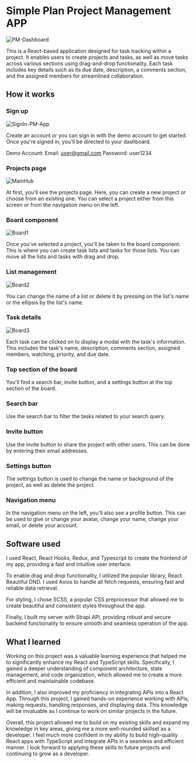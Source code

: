 # Simple Plan Project Management APP

![PM-Dashboard](https://user-images.githubusercontent.com/89685937/222329912-db0fae68-1fb6-4844-ba9e-a6f42f393296.png)

This is a React-based application designed for task tracking within a project. It enables users to create projects and tasks, as well as move tasks across various sections using drag-and-drop functionality. Each task includes key details such as its due date, description, a comments section, and the assigned members for streamlined collaboration.

## How it works

### Sign up

![SignIn-PM-App](https://user-images.githubusercontent.com/89685937/222330487-8401d4dd-45cd-4968-aa8c-180d2647711b.png)

Create an account or you can sign in with the demo account to get started. Once you're signed in, you'll be directed to your dashboard.

Demo Account:
Email: user@gmail.com
Password: user1234

### Projects page

![MainHub](https://user-images.githubusercontent.com/89685937/222331050-ede48efa-bc4f-41e9-b1de-757c0743baa1.gif)

At first, you'll see the projects page. Here, you can create a new project or choose from an existing one. You can select a project either from this screen or from the navigation menu on the left.

### Board component

![Board1](https://user-images.githubusercontent.com/89685937/222659584-b2729c08-06dd-4b73-a761-7967d69ecedd.gif)

Once you've selected a project, you'll be taken to the board component. This is where you can create task lists and tasks for those lists. You can move all the lists and tasks with drag and drop.

### List management

![Board2](https://user-images.githubusercontent.com/89685937/222659896-a0c1e72c-8c5b-4720-a4b8-24004bebe826.gif)

You can change the name of a list or delete it by pressing on the list's name or the ellipsis by the list's name.

### Task details

![Board3](https://user-images.githubusercontent.com/89685937/222660382-8bf191e4-5b92-4ce7-9a1b-bee9dd236f05.gif)

Each task can be clicked on to display a modal with the task's information. This includes the task's name, description, comments section, assigned members, watching, priority, and due date.

### Top section of the board

You'll find a search bar, invite button, and a settings button at the top section of the board.

### Search bar

Use the search bar to filter the tasks related to your search query.

### Invite button

Use the invite button to share the project with other users. This can be done by entering their email addresses.

### Settings button

The settings button is used to change the name or background of the project, as well as delete the project.

### Navigation menu

In the navigation menu on the left, you'll also see a profile button. This can be used to give or change your avatar, change your name, change your email, or delete your account.

## Software used

I used React, React Hooks, Redux, and Typescript to create the frontend of my app, providing a fast and intuitive user interface.

To enable drag and drop functionality, I utilized the popular library, React Beautiful DND. I used Axios to handle all fetch requests, ensuring fast and reliable data retrieval.

For styling, I chose SCSS, a popular CSS preprocessor that allowed me to create beautiful and consistent styles throughout the app.

Finally, I built my server with Strapi API, providing robust and secure backend functionality to ensure smooth and seamless operation of the app.

## What I learned

Working on this project was a valuable learning experience that helped me to significantly enhance my React and TypeScript skills. Specifically, I gained a deeper understanding of component architecture, state management, and code organization, which allowed me to create a more efficient and maintainable codebase.

In addition, I also improved my proficiency in integrating APIs into a React App. Through this project, I gained hands-on experience working with APIs, making requests, handling responses, and displaying data. This knowledge will be invaluable as I continue to work on similar projects in the future.

Overall, this project allowed me to build on my existing skills and expand my knowledge in key areas, giving me a more well-rounded skillset as a developer. I feel much more confident in my ability to build high-quality React apps with TypeScript and integrate APIs in a seamless and efficient manner. I look forward to applying these skills to future projects and continuing to grow as a developer.
